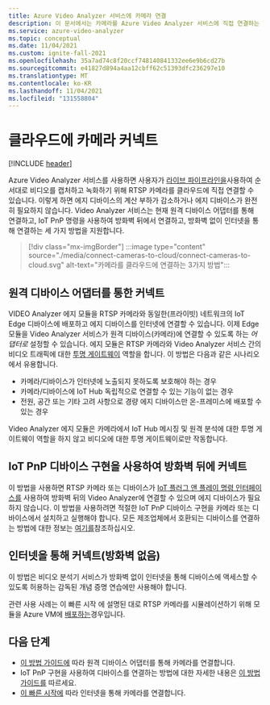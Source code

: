 ```yaml
---
title: Azure Video Analyzer 서비스에 카메라 연결
description: 이 문서에서는 카메라를 Azure Video Analyzer 서비스에 직접 연결하는 방법을 설명합니다.
ms.service: azure-video-analyzer
ms.topic: conceptual
ms.date: 11/04/2021
ms.custom: ignite-fall-2021
ms.openlocfilehash: 35a7ad74c8f20ccf748140841332ee6e9b6cd27b
ms.sourcegitcommit: e41827d894a4aa12cbff62c51393dfc236297e10
ms.translationtype: MT
ms.contentlocale: ko-KR
ms.lasthandoff: 11/04/2021
ms.locfileid: "131558804"
---
```

# <a name="connect-cameras-to-the-cloud"></a>클라우드에 카메라 커넥트

[!INCLUDE [header](includes/cloud-env.md)]

Azure Video Analyzer 서비스를 사용하면 사용자가 [라이브 파이프라인을](../pipeline.md)사용하여 순서대로 비디오를 캡처하고 녹화하기 위해 RTSP 카메라를 클라우드에 직접 연결할 수 있습니다. 이렇게 하면 에지 디바이스의 계산 부하가 감소하거나 에지 디바이스가 완전히 필요하지 않습니다. Video Analyzer 서비스는 현재 원격 디바이스 어댑터를 통해 연결하고, IoT PnP 명령을 사용하여 방화벽 뒤에서 연결하고, 방화벽 없이 인터넷을 통해 연결하는 세 가지 방법을 지원합니다.

> [!div class="mx-imgBorder"]
> :::image type="content" source="./media/connect-cameras-to-cloud/connect-cameras-to-cloud.svg" alt-text="카메라를 클라우드에 연결하는 3가지 방법":::

## <a name="connect-via-a-remote-device-adapter"></a>원격 디바이스 어댑터를 통한 커넥트

VIDEO Analyzer 에지 모듈을 RTSP 카메라와 동일한(프라이빗) 네트워크의 IoT Edge 디바이스에 배포하고 에지 디바이스를 인터넷에 연결할 수 있습니다. 이제 Edge 모듈을 Video Analyzer 서비스가 원격 디바이스(카메라)에  연결할 수 있도록 하는 *어댑터로* 설정할 수 있습니다. 에지 모듈은 RTSP 카메라와 Video Analyzer 서비스 간의 비디오 트래픽에 대한 [투명 게이트웨이](../../../iot-edge/iot-edge-as-gateway.md) 역할을 합니다. 이 방법은 다음과 같은 시나리오에서 유용합니다.

* 카메라/디바이스가 인터넷에 노출되지 못하도록 보호해야 하는 경우
* 카메라/디바이스에 IoT Hub 독립적으로 연결할 수 있는 기능이 없는 경우
* 전원, 공간 또는 기타 고려 사항으로 경량 에지 디바이스만 온-프레미스에 배포할 수 있는 경우

Video Analyzer 에지 모듈은 카메라에서 IoT Hub 메시징 및 원격 분석에 대한 투명 게이트웨이 역할을 하지 않고 비디오에 대한 투명 게이트웨이로만 작동합니다.

## <a name="connect-behind-a-firewall-using-an-iot-pnp-device-implementation"></a>IoT PnP 디바이스 구현을 사용하여 방화벽 뒤에 커넥트

이 방법을 사용하면 RTSP 카메라 또는 디바이스가 [IoT 플러그 앤 플레이 명령 인터페이스를](../../../iot-develop/overview-iot-plug-and-play.md) 사용하여 방화벽 뒤의 Video Analyzer에 연결할 수 있으며 에지 디바이스가 필요하지 않습니다. 이 방법을 사용하려면 적절한 IoT PnP 디바이스 구현을 카메라 또는 디바이스에서 설치하고 실행해야 합니다. 모든 제조업체에서 호환되는 디바이스를 연결하는 방법에 대한 정보는 [여기를](connect-devices.md)참조하십시오.

## <a name="connect-over-the-internet-no-firewall"></a>인터넷을 통해 커넥트(방화벽 없음)

이 방법은 비디오 분석기 서비스가 방화벽 없이 인터넷을 통해 디바이스에 액세스할 수 있도록 허용하는 감독된 개념 증명 연습에만 사용해야 합니다. 

관련 사용 사례는 이 빠른 시작 에 설명된 대로 RTSP 카메라를 시뮬레이션하기 위해 모듈을 Azure VM에 [배포하는](get-started-livepipelines-portal.md)경우입니다.


## <a name="next-steps"></a>다음 단계

- [이 방법 가이드에](use-remote-device-adapter.md) 따라 원격 디바이스 어댑터를 통해 카메라를 연결합니다.
- IoT PnP 구현을 사용하여 디바이스를 연결하는 방법에 대한 자세한 내용은 [이 방법 가이드를](connect-devices.md) 따르세요.
- [이 빠른 시작에](get-started-livepipelines-portal.md) 따라 인터넷을 통해 카메라를 연결합니다.

